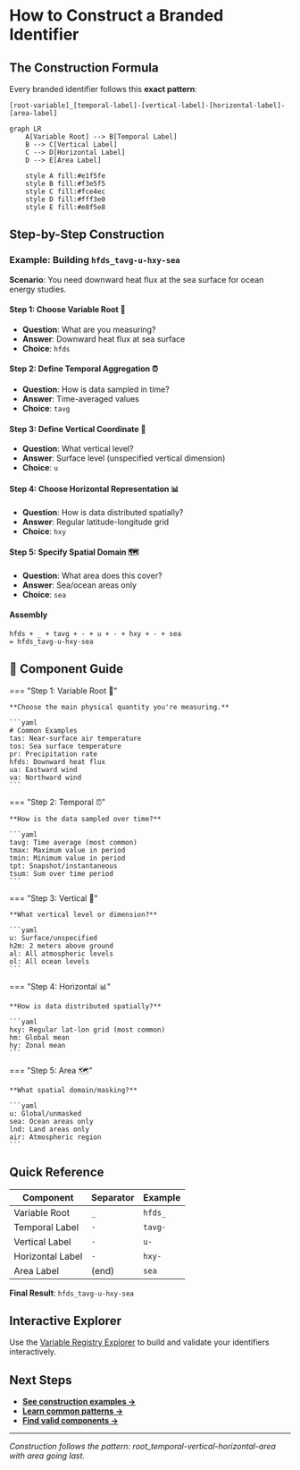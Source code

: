# How to Construct a Branded Identifier

## The Construction Formula

Every branded identifier follows this **exact pattern**:

```
[root-variable]_[temporal-label]-[vertical-label]-[horizontal-label]-[area-label]
```

```mermaid
graph LR
    A[Variable Root] --> B[Temporal Label]
    B --> C[Vertical Label]  
    C --> D[Horizontal Label]
    D --> E[Area Label]
    
    style A fill:#e1f5fe
    style B fill:#f3e5f5
    style C fill:#fce4ec
    style D fill:#fff3e0
    style E fill:#e8f5e8
```

## Step-by-Step Construction

### Example: Building `hfds_tavg-u-hxy-sea`

**Scenario**: You need downward heat flux at the sea surface for ocean energy studies.

#### Step 1: Choose Variable Root 🌱
- **Question**: What are you measuring?
- **Answer**: Downward heat flux at sea surface
- **Choice**: `hfds`

#### Step 2: Define Temporal Aggregation ⏰
- **Question**: How is data sampled in time?
- **Answer**: Time-averaged values
- **Choice**: `tavg`

#### Step 3: Define Vertical Coordinate 📏
- **Question**: What vertical level?
- **Answer**: Surface level (unspecified vertical dimension)
- **Choice**: `u`

#### Step 4: Choose Horizontal Representation 📊
- **Question**: How is data distributed spatially?
- **Answer**: Regular latitude-longitude grid
- **Choice**: `hxy`

#### Step 5: Specify Spatial Domain 🗺️
- **Question**: What area does this cover?
- **Answer**: Sea/ocean areas only
- **Choice**: `sea`

#### Assembly
```
hfds + _ + tavg + - + u + - + hxy + - + sea
= hfds_tavg-u-hxy-sea
```

## 🧩 Component Guide

=== "Step 1: Variable Root 🌱"

    **Choose the main physical quantity you're measuring.**

    ```yaml
    # Common Examples
    tas: Near-surface air temperature
    tos: Sea surface temperature  
    pr: Precipitation rate
    hfds: Downward heat flux
    ua: Eastward wind
    va: Northward wind
    ```

=== "Step 2: Temporal ⏰"

    **How is the data sampled over time?**

    ```yaml
    tavg: Time average (most common)
    tmax: Maximum value in period
    tmin: Minimum value in period  
    tpt: Snapshot/instantaneous
    tsum: Sum over time period
    ```

=== "Step 3: Vertical 📏"

    **What vertical level or dimension?**

    ```yaml
    u: Surface/unspecified
    h2m: 2 meters above ground
    al: All atmospheric levels
    ol: All ocean levels
    ```

=== "Step 4: Horizontal 📊"

    **How is data distributed spatially?**

    ```yaml
    hxy: Regular lat-lon grid (most common)
    hm: Global mean
    hy: Zonal mean
    ```

=== "Step 5: Area 🗺️"

    **What spatial domain/masking?**

    ```yaml
    u: Global/unmasked
    sea: Ocean areas only
    lnd: Land areas only
    air: Atmospheric region
    ```

## Quick Reference

| Component | Separator | Example |
|-----------|-----------|---------|
| Variable Root | `_` | `hfds_` |
| Temporal Label | `-` | `tavg-` |
| Vertical Label | `-` | `u-` |
| Horizontal Label | `-` | `hxy-` |
| Area Label | (end) | `sea` |

**Final Result**: `hfds_tavg-u-hxy-sea`

## Interactive Explorer

Use the [Variable Registry Explorer](../../web/branded-variable-builder.html) to build and validate your identifiers interactively.

## Next Steps

- **[See construction examples →](examples.md)**
- **[Learn common patterns →](patterns.md)**  
- **[Find valid components →](../08_components/)**

---

*Construction follows the pattern: root_temporal-vertical-horizontal-area with area going last.*
